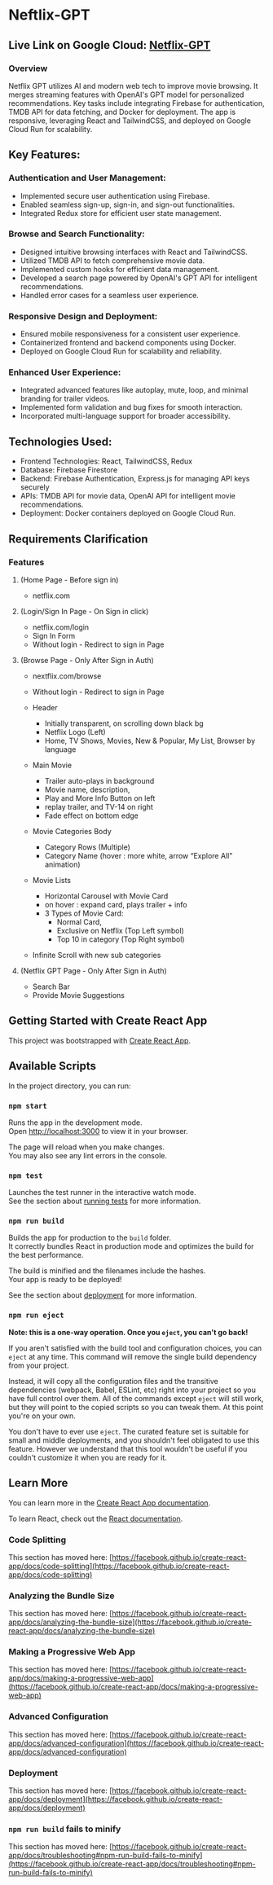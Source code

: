 # Neftlix-GPT 

## Live Link on Google Cloud: [Netflix-GPT](https://netflix-gpt-frontend-4b3dgnveya-vp.a.run.app/login)

### Overview

Netflix GPT utilizes AI and modern web tech to improve movie browsing. It merges streaming features with OpenAI's GPT model for personalized recommendations. Key tasks include integrating Firebase for authentication, TMDB API for data fetching, and Docker for deployment. The app is responsive, leveraging React and TailwindCSS, and deployed on Google Cloud Run for scalability.

## Key Features:

### Authentication and User Management:
- Implemented secure user authentication using Firebase.
- Enabled seamless sign-up, sign-in, and sign-out functionalities.
- Integrated Redux store for efficient user state management.

### Browse and Search Functionality:
- Designed intuitive browsing interfaces with React and TailwindCSS.
- Utilized TMDB API to fetch comprehensive movie data.
- Implemented custom hooks for efficient data management.
- Developed a search page powered by OpenAI's GPT API for intelligent recommendations.
- Handled error cases for a seamless user experience.

### Responsive Design and Deployment:
- Ensured mobile responsiveness for a consistent user experience.
- Containerized frontend and backend components using Docker.
- Deployed on Google Cloud Run for scalability and reliability.

### Enhanced User Experience:
- Integrated advanced features like autoplay, mute, loop, and minimal branding for trailer videos.
- Implemented form validation and bug fixes for smooth interaction.
- Incorporated multi-language support for broader accessibility.

## Technologies Used:

- Frontend Technologies: React, TailwindCSS, Redux
- Database: Firebase Firestore 
- Backend: Firebase Authentication, Express.js for managing API keys securely
- APIs: TMDB API for movie data, OpenAI API for intelligent movie recommendations.
- Deployment: Docker containers deployed on Google Cloud Run.

## Requirements Clarification

### Features

1. (Home Page - Before sign in)

   - netflix.com

2. (Login/Sign In Page - On Sign in click)

   - netflix.com/login
   - Sign In Form
   - Without login - Redirect to sign in Page

3. (Browse Page - Only After Sign in Auth)

   - nextflix.com/browse
   - Without login - Redirect to sign in Page

   - Header

     - Initially transparent, on scrolling down black bg
     - Netflix Logo (Left)
     - Home, TV Shows, Movies, New & Popular, My List, Browser by language

   - Main Movie

     - Trailer auto-plays in background
     - Movie name, description,
     - Play and More Info Button on left
     - replay trailer, and TV-14 on right
     - Fade effect on bottom edge

   - Movie Categories Body
     - Category Rows (Multiple)
     - Category Name (hover : more white, arrow “Explore All” animation)
   - Movie Lists
     - Horizontal Carousel with Movie Card
     - on hover : expand card, plays trailer + info
     - 3 Types of Movie Card:
       - Normal Card,
       - Exclusive on Netflix (Top Left symbol)
       - Top 10 in category (Top Right symbol)
   - Infinite Scroll with new sub categories

4. (Netflix GPT Page - Only After Sign in Auth)
   - Search Bar
   - Provide Movie Suggestions

## Getting Started with Create React App

This project was bootstrapped with [Create React App](https://github.com/facebook/create-react-app).

## Available Scripts

In the project directory, you can run:

### `npm start`

Runs the app in the development mode.\
Open [http://localhost:3000](http://localhost:3000) to view it in your browser.

The page will reload when you make changes.\
You may also see any lint errors in the console.

### `npm test`

Launches the test runner in the interactive watch mode.\
See the section about [running tests](https://facebook.github.io/create-react-app/docs/running-tests) for more information.

### `npm run build`

Builds the app for production to the `build` folder.\
It correctly bundles React in production mode and optimizes the build for the best performance.

The build is minified and the filenames include the hashes.\
Your app is ready to be deployed!

See the section about [deployment](https://facebook.github.io/create-react-app/docs/deployment) for more information.

### `npm run eject`

**Note: this is a one-way operation. Once you `eject`, you can't go back!**

If you aren't satisfied with the build tool and configuration choices, you can `eject` at any time. This command will remove the single build dependency from your project.

Instead, it will copy all the configuration files and the transitive dependencies (webpack, Babel, ESLint, etc) right into your project so you have full control over them. All of the commands except `eject` will still work, but they will point to the copied scripts so you can tweak them. At this point you're on your own.

You don't have to ever use `eject`. The curated feature set is suitable for small and middle deployments, and you shouldn't feel obligated to use this feature. However we understand that this tool wouldn't be useful if you couldn't customize it when you are ready for it.

## Learn More

You can learn more in the [Create React App documentation](https://facebook.github.io/create-react-app/docs/getting-started).

To learn React, check out the [React documentation](https://reactjs.org/).

### Code Splitting

This section has moved here: [https://facebook.github.io/create-react-app/docs/code-splitting](https://facebook.github.io/create-react-app/docs/code-splitting)

### Analyzing the Bundle Size

This section has moved here: [https://facebook.github.io/create-react-app/docs/analyzing-the-bundle-size](https://facebook.github.io/create-react-app/docs/analyzing-the-bundle-size)

### Making a Progressive Web App

This section has moved here: [https://facebook.github.io/create-react-app/docs/making-a-progressive-web-app](https://facebook.github.io/create-react-app/docs/making-a-progressive-web-app)

### Advanced Configuration

This section has moved here: [https://facebook.github.io/create-react-app/docs/advanced-configuration](https://facebook.github.io/create-react-app/docs/advanced-configuration)

### Deployment

This section has moved here: [https://facebook.github.io/create-react-app/docs/deployment](https://facebook.github.io/create-react-app/docs/deployment)

### `npm run build` fails to minify

This section has moved here: [https://facebook.github.io/create-react-app/docs/troubleshooting#npm-run-build-fails-to-minify](https://facebook.github.io/create-react-app/docs/troubleshooting#npm-run-build-fails-to-minify)
